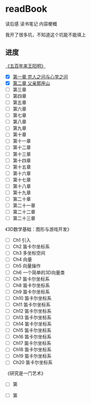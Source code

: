 # readBook
读后感 读书笔记 内容梗概

我开了很多坑，不知道这个坑能不能填上

## 进度  
[《五百年来王阳明》](https://github.com/cuihee/readBook/tree/master/%E4%BA%94%E7%99%BE%E5%B9%B4%E6%9D%A5%E7%8E%8B%E9%98%B3%E6%98%8E_%E9%83%A6%E6%B3%A2(%E8%91%97))  
  - [x] [第一章 完人之问与心学之问](https://github.com/cuihee/readBook/tree/master/%E4%BA%94%E7%99%BE%E5%B9%B4%E6%9D%A5%E7%8E%8B%E9%98%B3%E6%98%8E_%E9%83%A6%E6%B3%A2(%E8%91%97)/%E7%AC%AC%E4%B8%80%E7%AB%A0%20%E5%AE%8C%E4%BA%BA%E4%B9%8B%E9%97%AE%E4%B8%8E%E5%BF%83%E5%AD%A6%E4%B9%8B%E9%97%AE)  
  - [x] [第二章 父亲那座山](https://github.com/cuihee/readBook/tree/master/%E4%BA%94%E7%99%BE%E5%B9%B4%E6%9D%A5%E7%8E%8B%E9%98%B3%E6%98%8E_%E9%83%A6%E6%B3%A2(%E8%91%97)/02%E7%AC%AC%E4%BA%8C%E7%AB%A0%20%E7%88%B6%E4%BA%B2%E9%82%A3%E5%BA%A7%E5%B1%B1)  
  - [ ] 第三章  
  - [ ] 第四章  
  - [ ] 第五章  
  - [ ] 第六章  
  - [ ] 第七章  
  - [ ] 第八章  
  - [ ] 第九章  
  - [ ] 第十章  
  - [ ] 第十一章  
  - [ ] 第十二章  
  - [ ] 第十三章  
  - [ ] 第十四章  
  - [ ] 第十五章  
  - [ ] 第十六章  
  - [ ] 第十七章  
  - [ ] 第十八章  
  - [ ] 第十九章  
  - [ ] 第二十章  
  - [ ] 第二十一章  
  - [ ] 第二十二章  
  - [ ] 第二十三章  

《3D数学基础：图形与游戏开发》  
  - [ ] Ch1 引入  
  - [ ] Ch2 笛卡尔坐标系  
  - [ ] Ch3 多坐标空间  
  - [ ] Ch4 向量  
  - [ ] Ch5 向量操作  
  - [ ] Ch6 一个简单的3D向量类  
  - [ ] Ch7 笛卡尔坐标系  
  - [ ] Ch8 笛卡尔坐标系  
  - [ ] Ch9 笛卡尔坐标系  
  - [ ] Ch10 笛卡尔坐标系  
  - [ ] Ch11 笛卡尔坐标系  
  - [ ] Ch12 笛卡尔坐标系  
  - [ ] Ch13 笛卡尔坐标系  
  - [ ] Ch14 笛卡尔坐标系  
  - [ ] Ch15 笛卡尔坐标系  
  - [ ] Ch16 笛卡尔坐标系  
  - [ ] Ch17 笛卡尔坐标系  
  - [ ] Ch18 笛卡尔坐标系  
  - [ ] Ch19 笛卡尔坐标系  
  - [ ] Ch20 笛卡尔坐标系  
  
《研究是一门艺术》  
  - [ ] 第  
  - [ ] 第  

  
  

